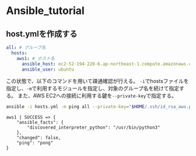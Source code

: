 # Ansible_tutorial

## host.ymlを作成する

```yml:hosts.yml
all: # グループ名
  hosts:
    aws1: # ホスト名
      ansible_host: ec2-52-194-220-6.ap-northeast-1.compute.amazonaws.com # 対象アドレス
      ansible_user: ubuntu
```

この状態で、以下のコマンドを用いて疎通確認が行える。
`-i`でhostsファイルを指定し、`-m`で利用するモジュールを指定し、対象のグループ名を続けて指定する。
また、AWS EC2への接続に利用する鍵を`--private-key`で指定する。

```sh
ansible -i hosts.yml -m ping all --private-key="$HOME/.ssh/id_rsa_aws.pem"
```

```
aws1 | SUCCESS => {
    "ansible_facts": {
        "discovered_interpreter_python": "/usr/bin/python3"
    },
    "changed": false,
    "ping": "pong"
}

```
